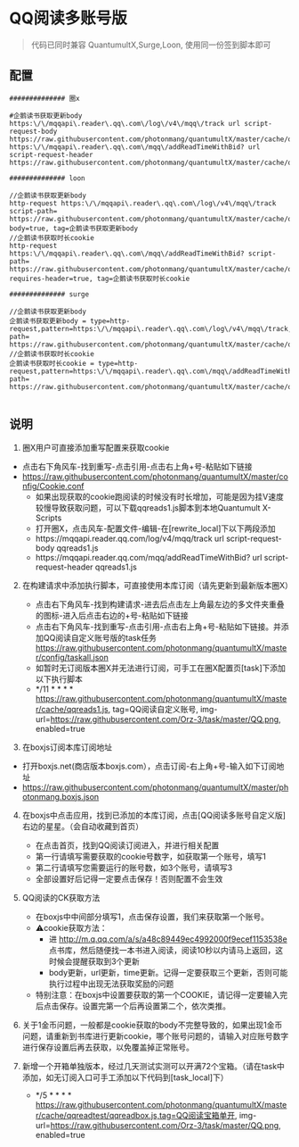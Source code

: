 # QQ阅读多账号版

> 代码已同时兼容 QuantumultX,Surge,Loon, 使用同一份签到脚本即可

## 配置 
```properties
############## 圈x

#企鹅读书获取更新body
https:\/\/mqqapi\.reader\.qq\.com\/log\/v4\/mqq\/track url script-request-body https://raw.githubusercontent.com/photonmang/quantumultX/master/cache/qqreads1.js
https:\/\/mqqapi\.reader\.qq\.com\/mqq\/addReadTimeWithBid? url script-request-header https://raw.githubusercontent.com/photonmang/quantumultX/master/cache/qqreads1.js

############## loon

//企鹅读书获取更新body
http-request https:\/\/mqqapi\.reader\.qq\.com\/log\/v4\/mqq\/track script-path= https://raw.githubusercontent.com/photonmang/quantumultX/master/cache/qqreads1.js,requires-body=true, tag=企鹅读书获取更新body
//企鹅读书获取时长cookie
http-request https:\/\/mqqapi\.reader\.qq\.com\/mqq\/addReadTimeWithBid? script-path= https://raw.githubusercontent.com/photonmang/quantumultX/master/cache/qqreads1.js, requires-header=true, tag=企鹅读书获取时长cookie

############## surge

//企鹅读书获取更新body
企鹅读书获取更新body = type=http-request,pattern=https:\/\/mqqapi\.reader\.qq\.com\/log\/v4\/mqq\/track,script-path= https://raw.githubusercontent.com/photonmang/quantumultX/master/cache/qqreads1.js, 
//企鹅读书获取时长cookie
企鹅读书获取时长cookie = type=http-request,pattern=https:\/\/mqqapi\.reader\.qq\.com\/mqq\/addReadTimeWithBid?,script-path= https://raw.githubusercontent.com/photonmang/quantumultX/master/cache/qqreads1.js, 


```
## 说明

1. 圈X用户可直接添加重写配置来获取cookie
  - 点击右下角风车-找到重写-点击引用-点击右上角+号-粘贴如下链接
  - https://raw.githubusercontent.com/photonmang/quantumultX/master/config/Cookie.conf
    -  如果出现获取的cookie跑阅读的时候没有时长增加，可能是因为挂V速度较慢导致获取问题，可以下载qqreads1.js脚本到本地Quantumult X-Scripts
    -  打开圈X，点击风车-配置文件-编辑-在[rewrite_local]下以下两段添加 
    -  https:\/\/mqqapi\.reader\.qq\.com\/log\/v4\/mqq\/track url script-request-body qqreads1.js
    -  https:\/\/mqqapi\.reader\.qq\.com\/mqq\/addReadTimeWithBid? url script-request-header qqreads1.js
2. 在构建请求中添加执行脚本，可直接使用本库订阅（请先更新到最新版本圈X）
   - 点击右下角风车-找到构建请求-进去后点击左上角最左边的多文件夹重叠的图标-进入后点击右边的+号-粘贴如下链接
   - 点击右下角风车-找到重写-点击引用-点击右上角+号-粘贴如下链接。并添加QQ阅读自定义账号版的task任务
   https://raw.githubusercontent.com/photonmang/quantumultX/master/config/taskall.json
    - 如暂时无订阅版本圈X并无法进行订阅，可手工在圈X配置页[task]下添加以下执行脚本
    -  */11 * * * * https://raw.githubusercontent.com/photonmang/quantumultX/master/cache/qqreads1.js, tag=QQ阅读自定义账号, img-url=https://raw.githubusercontent.com/Orz-3/task/master/QQ.png, enabled=true

3. 在boxjs订阅本库订阅地址
  - 打开boxjs.net(商店版本boxjs.com），点击订阅-右上角+号-输入如下订阅地址
  - https://raw.githubusercontent.com/photonmang/quantumultX/master/photonmang.boxjs.json

4. 在boxjs中点击应用，找到已添加的本库订阅，点击[QQ阅读多账号自定义版]右边的星星。（会自动收藏到首页）
   - 在点击首页，找到QQ阅读订阅进入，并进行相关配置
   - 第一行请填写需要获取的cookie号数字，如获取第一个账号，填写1
   - 第二行请填写您需要运行的账号数，如3个账号，请填写3
   - 全部设置好后记得一定要点击保存！否则配置不会生效
   
5. QQ阅读的CK获取方法
    - 在boxjs中中间部分填写1，点击保存设置，我们来获取第一个账号。
    - ⚠️cookie获取方法：
      - 进 http://m.q.qq.com/a/s/a48c89449ec4992000f9ecef1153538e  点书库，然后随便找一本书进入阅读，阅读10秒以内请马上返回，这时候会提醒获取到3个更新
      - body更新，url更新，time更新。记得一定要获取三个更新，否则可能执行过程中出现无法获取奖励的问题
    - 特别注意：在boxjs中设置要获取的第一个COOKIE，请记得一定要输入完后点击保存。设置完第一个后再设置第二个，依次类推。

6. 关于1金币问题，一般都是cookie获取的body不完整导致的，如果出现1金币问题，请重新到书库进行更新cookie，哪个账号问题的，请输入对应账号数字进行保存设置后再去获取，以免覆盖掉正常账号。

7. 新增一个开箱单独版本，经过几天测试实测可以开满72个宝箱。（请在task中添加，如无订阅入口可手工添加以下代码到[task_local]下）
    - */5 * * * * https://raw.githubusercontent.com/photonmang/quantumultX/master/cache/qqreadtest/qqreadbox.js,tag=QQ阅读宝箱单开, img-url=https://raw.githubusercontent.com/Orz-3/task/master/QQ.png, enabled=true
